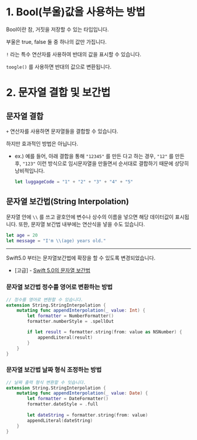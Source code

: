 ﻿
# 1. Bool(부울)값을 사용하는 방법

Bool이란 참, 거짓을 저장할 수 있는 타입입니다.

부울은 true, false 둘 중 하나의 값만 가집니다.

`!` 라는 특수 연산자를 사용하여 반대의 값을 표시할 수 있습니다.

`toogle()` 를 사용하면 반대의 값으로 변환됩니다.

# 2. 문자열 결합 및 보간법

## 문자열 결합

`+` 연산자를 사용하면 문자열들을 결합할 수 있습니다.

하지만 효과적인 방법은 아닙니다.

-   ex.) 예를 들어, 아래 결합을 통해 `"12345"` 를 만든 다고 하는 경우, `"12"` 를 만든 후, `"123"` 이런 방식으로 임시문자열을 만들면서 순서대로 결합하기 때문에 상당히 낭비적입니다.
    
    ```swift
    let luggageCode = "1" + "2" + "3" + "4" + "5"
    
    ```
    

## 문자열 보간법(String Interpolation)

문자열 안에 `\\` 를 쓰고 괄호안에 변수나 상수의 이름을 넣으면 해당 데이터값이 표시됩니다. 또한, 문자열 보간법 내부에는 연산식을 넣을 수도 있습니다.

```swift
let age = 20
let message = "I'm \\(age) years old."

```

----------

Swift5.0 부터는 문자열보간법에 확장을 할 수 있도록 변경되었습니다.

-   [고급] - [Swift 5.0의 문자열 보간법](https://www.hackingwithswift.com/articles/178/super-powered-string-interpolation-in-swift-5-0)

### 문자열 보간법 정수를 영어로 변환하는 방법

```swift
// 정수를 영어로 변환할 수 있습니다.
extension String.StringInterpolation {
    mutating func appendInterpolation(_ value: Int) {
        let formatter = NumberFormatter()
        formatter.numberStyle = .spellOut

        if let result = formatter.string(from: value as NSNumber) {
            appendLiteral(result)
        }
    }
}

```

### 문자열 보간법 날짜 형식 조정하는 방법

```swift
// 날짜 출력 형식 변환할 수 잇습니다.
extension String.StringInterpolation {
	mutating func appendInterpolation(_ value: Date) {
	    let formatter = DateFormatter()
	    formatter.dateStyle = .full
	
	    let dateString = formatter.string(from: value)
	    appendLiteral(dateString)
	}
}

```
